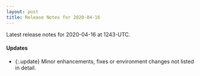 ```yaml
---
layout: post
title: Release Notes for 2020-04-16
---
```


Latest release notes for 2020-04-16 at 1243-UTC.

<div class='updates' markdown='1'>

#### Updates

- {:.update} Minor enhancements, fixes or environment changes not listed in detail.

</div>



